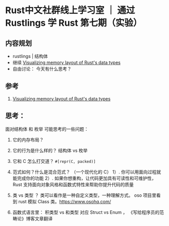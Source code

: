 # Rust中文社群线上学习室 ｜ 通过 Rustlings 学 Rust 第七期（实验）

## 内容规划

- rustlings | 结构体
- 继续 [Visualizing memory layout of Rust's data types](https://www.youtube.com/watch?v=rDoqT-a6UFg) 
- 自由讨论： 今天有什么思考？

## 参考

1. [Visualizing memory layout of Rust's data types](https://www.youtube.com/watch?v=rDoqT-a6UFg)  

## 思考：

面对结构体 和 枚举 可能思考的一些问题：

1. 它的内存布局？
2. 它的行为是什么样的？ 结构体 vs 枚举
3. 它和 C 怎么打交道？ `#[repr(C, packed)]`
4. 范式如何？什么是混合范式？ （一个现代化的 C）
    1）. 你可以用面向过程就能完成你的功能 
    2）. 如果你想重构，让代码更加具有可读性和可维护性，Rust 支持面向对象风格和函数式特性来帮助你提升代码的质量
5. 类 vs 类型 ？ 类可以看作是一种自定义类型，一种理解方式。 oso 项目里看到 rust 模拟 Class 类。https://www.osohq.com/

6. 函数式语言里： 积类型 vs 和类型 对应  Struct vs Enum ， 《写给程序员的范畴论》博客文章翻译




